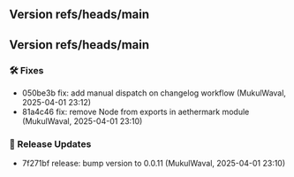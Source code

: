 ## Version refs/heads/main

## Version refs/heads/main

### 🛠 Fixes
- 050be3b fix: add manual dispatch on changelog workflow (MukulWaval, 2025-04-01 23:12)
- 81a4c46 fix: remove Node from exports in aethermark module (MukulWaval, 2025-04-01 23:10)

### 🚀 Release Updates
- 7f271bf release: bump version to 0.0.11 (MukulWaval, 2025-04-01 23:10)


